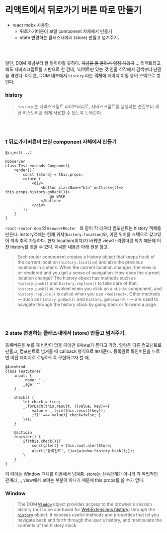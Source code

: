 # 리액트에서 뒤로가기 버튼 따로 만들기

- react mobx 사용함. 
  - 뒤로가기버튼이 보일 component  자체에서 만들기
  - state 변경하는 클래스내에서 (store) 만들고 넘겨주기.

<br><br>

일단, DOM 개념부터 잘 알아야할 듯하다. ~~개념을 잘 몰라서 엄청 헤맸다~~.... 리액트라고 해도 자바스크립트를 기반으로 한 건데, '리액트만 있는 것'인줄 착각해서 검색부터 난관을 겪었다. 아무튼, DOM 내부에서 `history` 라는 객체에 페이지 이동 등이 스택으로 쌓인다. 

### history

>  `history` 는 자바스크립트 라이브러리로, 자바스크립트를 실행하는 순간부터 세션 히스토리를 쉽게 사용할 수 있도록 도와준다. 

<br><br>

### 1 뒤로가기버튼이 보일 component  자체에서 만들기

```react
@inject(...)

@observer
class Test extends Component{
    render(){
        const {store} = this.props;
        return (
            <div>
                <button className="btn" onClick={()=> this.props.history.goBack()}>
                	go BACK
                </button>
            </div>
        );
    }
}
```

`react-router-dom` 의 `BrowserRouter ` 와 같이 각 라우터 컴포넌트는 history 객체를 만든다. history객체는 현재 위치(`history.location`)와, 이전 위치를 스택으로 갖고있어 계속 추적 가능하다. 현재 location(위치)가 바뀌면 view가 리랜더링 되기 때문에 이전 history를 찾을 수 있다. 자세한 내용은 아래 원문 참고.

> Each router component creates a history object that keeps track of the current location (`history.location`) and also the previous locations in a stack. When the current location changes, the view is re-rendered and you get a sense of navigation. How does the current location change? The history object has methods such as `history.push()` and `history.replace()` to take care of that. `history.push()` is invoked when you click on a `<Link>` component, and `history.replace()` is called when you use `<Redirect>`. Other methods — such as `history.goBack()` and `history.goForward()` — are used to navigate through the history stack by going back or forward a page.



<br><br>

### 2 state 변경하는 클래스내에서 (store) 만들고 넘겨주기.

등록버튼을 누를 때 빈칸이 없을 때에만 `등록완료`가 뜬다고 가정. 알람은 다른 컴포넌트로 만들고, 컴포넌트로 넘겨줄 때 callback 형식으로 보내준다. 등록완료 확인버튼을 누르면 이전 페이지로 로딩하도록 구현하고자 할 때,

```react
@Autobind
class TestStore{
    input: {
        _name: '',
        _age: ''
    }
    
    check() {
        let check = true;
        _.forEach(this.result, ((value, key)=>{
            value = _.trim(this.result[key]);
            if(''=== value){ check=false; }
        }));
    }
    
    @actioin
    register() {
        if(this.check()){
            const{alert} = this.root.alertStore;
            alert('등록완료', ()=>{window.history.back();});
        }
    }
}
```

이 때에는 Window 객체를 이용해서 넘겨줌. store는 상속관계가 아니라 각 독립적인 관계라 ,,, view에서 보이는 부분이 아니기 때문에 this.props를 쓸 수가 없다.

### Window


> The DOM [`Window`](https://developer.mozilla.org/en-US/docs/Web/API/Window) object provides access to the browser's session history (not to be confused for [WebExtensions history](https://developer.mozilla.org/en-US/docs/Mozilla/Add-ons/WebExtensions/API/history)) through the [`history`](https://developer.mozilla.org/en-US/docs/Web/API/Window/history) object. It exposes useful methods and properties that let you navigate back and forth through the user's history, and manipulate the contents of the history stack.